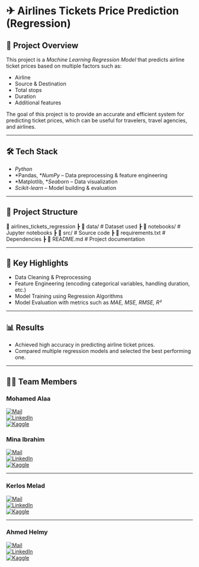 # ✈ Airlines Tickets Price Prediction (Regression)

## 📌 Project Overview
This project is a *Machine Learning Regression Model* that predicts airline ticket prices based on multiple factors such as:
- Airline
- Source & Destination
- Total stops
- Duration
- Additional features

The goal of this project is to provide an accurate and efficient system for predicting ticket prices, which can be useful for travelers, travel agencies, and airlines.

---

## 🛠 Tech Stack
- *Python*
- *Pandas, **NumPy* – Data preprocessing & feature engineering  
- *Matplotlib, **Seaborn* – Data visualization  
- *Scikit-learn* – Model building & evaluation  

---

## 📂 Project Structure
📁 airlines_tickets_regression
┣ 📄 data/ # Dataset used
┣ 📄 notebooks/ # Jupyter notebooks
┣ 📄 src/ # Source code
┣ 📄 requirements.txt # Dependencies
┣ 📄 README.md # Project documentation

---

## 🚀 Key Highlights
- Data Cleaning & Preprocessing  
- Feature Engineering (encoding categorical variables, handling duration, etc.)  
- Model Training using Regression Algorithms  
- Model Evaluation with metrics such as *MAE, MSE, RMSE, R²*  

---

## 📊 Results
- Achieved high accuracy in predicting airline ticket prices.  
- Compared multiple regression models and selected the best performing one.  

---

## 👨‍💻 Team Members  
### Mohamed Alaa  
[![Mail](https://img.shields.io/badge/Email-D14836?style=for-the-badge&logo=gmail&logoColor=white)](mailto:mo858844@gmail.com)  
[![LinkedIn](https://img.shields.io/badge/LinkedIn-0077B5?style=for-the-badge&logo=linkedin&logoColor=white)](https://www.linkedin.com/in/mohamedalaa3010)  
[![Kaggle](https://img.shields.io/badge/Kaggle-20BEFF?style=for-the-badge&logo=kaggle&logoColor=white)](https://www.kaggle.com/moalaa3010) 

### Mina Ibrahim  
[![Mail](https://img.shields.io/badge/Email-D14836?style=for-the-badge&logo=gmail&logoColor=white)](mailto:minaibrahim365@gmail.com)  
[![LinkedIn](https://img.shields.io/badge/LinkedIn-0077B5?style=for-the-badge&logo=linkedin&logoColor=white)](https://www.linkedin.com/in/mina-ibrahim-ab7472313/)  
[![Kaggle](https://img.shields.io/badge/Kaggle-20BEFF?style=for-the-badge&logo=kaggle&logoColor=white)](https://www.kaggle.com/minaibrahim22)  

---

### Kerlos Melad  
[![Mail](https://img.shields.io/badge/Email-D14836?style=for-the-badge&logo=gmail&logoColor=white)](mailto:kerlosmelad124@gmail.com)  
[![LinkedIn](https://img.shields.io/badge/LinkedIn-0077B5?style=for-the-badge&logo=linkedin&logoColor=white)](https://www.linkedin.com/in/kerlosmelad/)  
[![Kaggle](https://img.shields.io/badge/Kaggle-20BEFF?style=for-the-badge&logo=kaggle&logoColor=white)](https://www.kaggle.com/kerlosmelad)  

---

### Ahmed Helmy  
[![Mail](https://img.shields.io/badge/Email-D14836?style=for-the-badge&logo=gmail&logoColor=white)](mailto:eng.ahmedhelmy026@gmail.com)  
[![LinkedIn](https://img.shields.io/badge/LinkedIn-0077B5?style=for-the-badge&logo=linkedin&logoColor=white)](https://www.linkedin.com/in/ahmed-helmy-502394349/)  
[![Kaggle](https://img.shields.io/badge/Kaggle-20BEFF?style=for-the-badge&logo=kaggle&logoColor=white)](https://www.kaggle.com/ahmedhelmy55)
